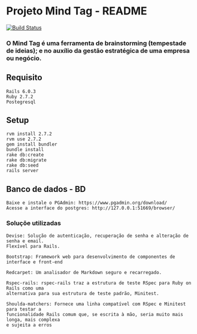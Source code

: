 # Projeto Mind Tag - README

[![Build Status](https://travis-ci.org/armando-couto/bank-accounting.svg?branch=master)](https://mind-app-util.herokuapp.com/)

### O Mind Tag é uma ferramenta de brainstorming (tempestade de ideias); e no auxílio da gestão estratégica de uma empresa ou negócio. 

## Requisito
    Rails 6.0.3
    Ruby 2.7.2
    Postegresql

## Setup
    rvm install 2.7.2   
    rvm use 2.7.2
    gem install bundler
    bundle install
    rake db:create 
    rake db:migrate 
    rake db:seed
    rails server

## Banco de dados - BD
    Baixe e instale o PGAdmin: https://www.pgadmin.org/download/
    Acesse a interface do postgres: http://127.0.0.1:51669/browser/

### Soluçõe utilizadas
    Devise: Solução de autenticação, recuperação de senha e alteração de senha e email.
    Flexível para Rails.

    Bootstrap: Framework web para desenvolvimento de componentes de interface e front-end
    
    Redcarpet: Um analisador de Markdown seguro e recarregado.

    Rspec-rails: rspec-rails traz a estrutura de teste RSpec para Ruby on Rails como uma 
    alternativa para sua estrutura de teste padrão, Minitest.

    Shoulda-matchers: Fornece uma linha compatível com RSpec e Minitest para testar a
    funcionalidade Rails comum que, se escrita à mão, seria muito mais longa, mais complexa
    e sujeita a erros
